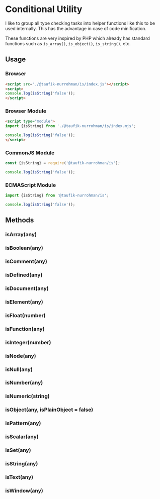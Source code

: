 Conditional Utility
===================

I like to group all type checking tasks into helper functions like this to be used internally. This has the advantage in case of code minification.

These functions are very inspired by PHP which already has standard functions such as `is_array()`, `is_object()`, `is_string()`, etc.

Usage
-----

### Browser

~~~ html
<script src="./@taufik-nurrohman/is/index.js"></script>
<script>
console.log(isString('false'));
</script>
~~~

### Browser Module

~~~ html
<script type="module">
import {isString} from './@taufik-nurrohman/is/index.mjs';

console.log(isString('false'));
</script>
~~~

### CommonJS Module

~~~ js
const {isString} = require('@taufik-nurrohman/is');

console.log(isString('false'));
~~~

### ECMAScript Module

~~~ js
import {isString} from '@taufik-nurrohman/is';

console.log(isString('false'));
~~~

Methods
-------

### isArray(any)

### isBoolean(any)

### isComment(any)

### isDefined(any)

### isDocument(any)

### isElement(any)

### isFloat(number)

### isFunction(any)

### isInteger(number)

### isNode(any)

### isNull(any)

### isNumber(any)

### isNumeric(string)

### isObject(any, isPlainObject = false)

### isPattern(any)

### isScalar(any)

### isSet(any)

### isString(any)

### isText(any)

### isWindow(any)
